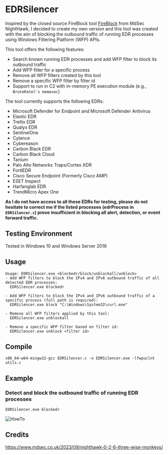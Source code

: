 # EDRSilencer
Inspired by the closed source FireBlock tool [FireBlock](https://www.mdsec.co.uk/2023/09/nighthawk-0-2-6-three-wise-monkeys/) from MdSec NightHawk, I decided to create my own version and this tool was created with the aim of blocking the outbound traffic of running EDR processes using Windows Filtering Platform (WFP) APIs.

This tool offers the following features:
- Search known running EDR processes and add WFP filter to block its outbound traffic
- Add WFP filter for a specific process
- Remove all WFP filters created by this tool
- Remove a specific WFP filter by filter id
- Support to run in C2 with in-memory PE execution module (e.g., `BruteRatel's memexec`)

The tool currently supports the following EDRs:
- Microsoft Defender for Endpoint and Microsoft Defender Antivirus
- Elastic EDR
- Trellix EDR
- Qualys EDR
- SentinelOne
- Cylance
- Cybereason
- Carbon Black EDR
- Carbon Black Cloud
- Tanium
- Palo Alto Networks Traps/Cortex XDR
- FortiEDR
- Cisco Secure Endpoint (Formerly Cisco AMP)
- ESET Inspect
- Harfanglab EDR
- TrendMicro Apex One

**As I do not have access to all these EDRs for testing, please do not hesitate to correct me if the listed processes (edrProcess in `EDRSilencer.c`) prove insufficient in blocking all alert, detection, or event forward traffic.**

## Testing Environment
Tested in Windows 10 and Windows Server 2016

## Usage
```
Usage: EDRSilencer.exe <blockedr/block/unblockall/unblock>
- Add WFP filters to block the IPv4 and IPv6 outbound traffic of all detected EDR processes:
  EDRSilencer.exe blockedr

- Add WFP filters to block the IPv4 and IPv6 outbound traffic of a specific process (full path is required):
  EDRSilencer.exe block "C:\Windows\System32\curl.exe"

- Remove all WFP filters applied by this tool:
  EDRSilencer.exe unblockall

- Remove a specific WFP filter based on filter id:
  EDRSilencer.exe unblock <filter id>
```

## Compile
```
x86_64-w64-mingw32-gcc EDRSilencer.c -o EDRSilencer.exe -lfwpuclnt utils.c
```

## Example
### Detect and block the outbound traffic of running EDR processes
```
EDRSilencer.exe blockedr
```
![HowTo](https://github.com/netero1010/EDRSilencer/raw/main/example.png)

## Credits
https://www.mdsec.co.uk/2023/09/nighthawk-0-2-6-three-wise-monkeys/